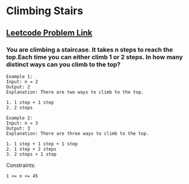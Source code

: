 # Climbing Stairs

## [Leetcode Problem Link](https://leetcode.com/problems/climbing-stairs/)

### You are climbing a staircase. It takes n steps to reach the top.Each time you can either climb 1 or 2 steps. In how many distinct ways can you climb to the top?

```
Example 1:
Input: n = 2
Output: 2
Explanation: There are two ways to climb to the top.

1. 1 step + 1 step
2. 2 steps
```

```
Example 2:
Input: n = 3
Output: 3
Explanation: There are three ways to climb to the top.

1. 1 step + 1 step + 1 step
2. 1 step + 2 steps
3. 2 steps + 1 step
```

Constraints:

```
1 <= n <= 45
```
